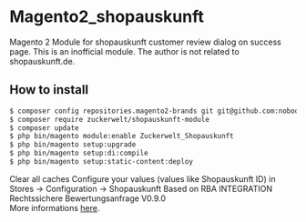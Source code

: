 # Magento2_shopauskunft
Magento 2 Module for shopauskunft customer review dialog on success page.
This is an inofficial module. The author is not related to shopauskunft.de.
## How to install
```sh
$ composer config repositories.magento2-brands git git@github.com:nobodyMO/Magento2_shopauskunft.git
$ composer require zuckerwelt/shopauskunft-module
$ composer update
$ php bin/magento module:enable Zuckerwelt_Shopauskunft
$ php bin/magento setup:upgrade
$ php bin/magento setup:di:compile
$ php bin/magento setup:static-content:deploy
```

Clear all caches
Configure your values (values like Shopauskunft ID) in Stores -> Configuration -> Shopauskunft
Based on RBA INTEGRATION Rechtssichere Bewertungsanfrage V0.9.0  
More informations [here](https://www.shopauskunft.de).
